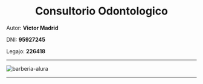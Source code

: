 <h1 align="center">Consultorio Odontologico</h1>
<p> Autor: <b>Victor Madrid</b> </p>
<p> DNI: <b>95927245</b> </p>
<p> Legajo: <b>226418</b> </p>
<hr>

![barberia-alura](https://github.com/victormadridb/ConsultorioOdontologico/blob/main/img/pantallaPrincipal.png?raw=true)

<hr>
